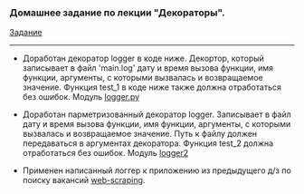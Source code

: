 ### Домашнее задание по лекции "Декораторы".

[Задание](https://github.com/netology-code/py-homeworks-advanced/tree/master/3.Decorators)

-------


- Доработан декоратор logger в коде ниже. Декортор, который записывает в файл 
'main.log' дату и время вызова функции, имя функции, 
аргументы, с которыми вызвалась и возвращаемое 
значение. Функция test_1 в коде ниже также должна 
отработаться без ошибок.
 Модуль [logger.py]()



- Доработан парметризованный декоратор logger. Записывает в файл дату и время вызова функции, 
имя функции, аргументы, с которыми вызвалась и 
возвращаемое значение. Путь к файлу должен 
передаваться в аргументах декоратора. 
Функция test_2 должна 
отработаться без ошибок. Модуль [logger2]()

- Применен написанный логгер к приложению из предыдущего д/з по 
поиску вакансий 
[web-scraping]().

